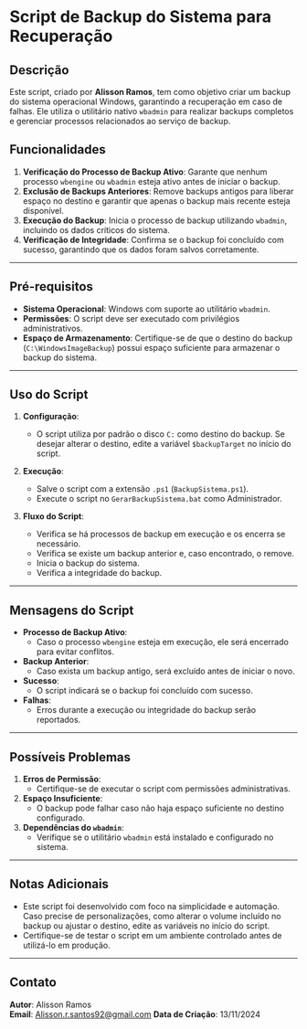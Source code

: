 
# Script de Backup do Sistema para Recuperação

## Descrição
Este script, criado por **Alisson Ramos**, tem como objetivo criar um backup do sistema operacional Windows, garantindo a recuperação em caso de falhas. Ele utiliza o utilitário nativo `wbadmin` para realizar backups completos e gerenciar processos relacionados ao serviço de backup.

## Funcionalidades
1. **Verificação do Processo de Backup Ativo**: Garante que nenhum processo `wbengine` ou `wbadmin` esteja ativo antes de iniciar o backup.
2. **Exclusão de Backups Anteriores**: Remove backups antigos para liberar espaço no destino e garantir que apenas o backup mais recente esteja disponível.
3. **Execução do Backup**: Inicia o processo de backup utilizando `wbadmin`, incluindo os dados críticos do sistema.
4. **Verificação de Integridade**: Confirma se o backup foi concluído com sucesso, garantindo que os dados foram salvos corretamente.

---

## Pré-requisitos
- **Sistema Operacional**: Windows com suporte ao utilitário `wbadmin`.
- **Permissões**: O script deve ser executado com privilégios administrativos.
- **Espaço de Armazenamento**: Certifique-se de que o destino do backup (`C:\WindowsImageBackup`) possui espaço suficiente para armazenar o backup do sistema.

---

## Uso do Script

1. **Configuração**:
   - O script utiliza por padrão o disco `C:` como destino do backup. Se desejar alterar o destino, edite a variável `$backupTarget` no início do script.

2. **Execução**:
   - Salve o script com a extensão `.ps1` (`BackupSistema.ps1`).
   - Execute o script no `GerarBackupSistema.bat` como Administrador.

3. **Fluxo do Script**:
   - Verifica se há processos de backup em execução e os encerra se necessário.
   - Verifica se existe um backup anterior e, caso encontrado, o remove.
   - Inicia o backup do sistema.
   - Verifica a integridade do backup.

---

## Mensagens do Script
- **Processo de Backup Ativo**:
  - Caso o processo `wbengine` esteja em execução, ele será encerrado para evitar conflitos.
- **Backup Anterior**:
  - Caso exista um backup antigo, será excluído antes de iniciar o novo.
- **Sucesso**:
  - O script indicará se o backup foi concluído com sucesso.
- **Falhas**:
  - Erros durante a execução ou integridade do backup serão reportados.

---

## Possíveis Problemas
1. **Erros de Permissão**:
   - Certifique-se de executar o script com permissões administrativas.
2. **Espaço Insuficiente**:
   - O backup pode falhar caso não haja espaço suficiente no destino configurado.
3. **Dependências do `wbadmin`**:
   - Verifique se o utilitário `wbadmin` está instalado e configurado no sistema.

---

## Notas Adicionais
- Este script foi desenvolvido com foco na simplicidade e automação. Caso precise de personalizações, como alterar o volume incluído no backup ou ajustar o destino, edite as variáveis no início do script.
- Certifique-se de testar o script em um ambiente controlado antes de utilizá-lo em produção.

--- 

## Contato
**Autor**: Alisson Ramos  
**Email**: Alisson.r.santos92@gmail.com
**Data de Criação**: 13/11/2024
